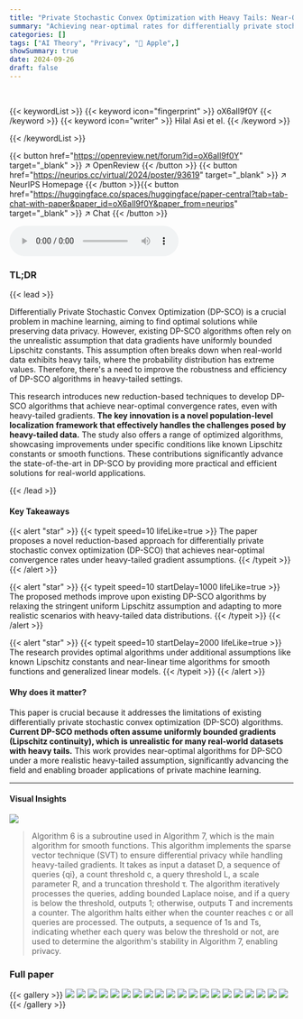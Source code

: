 ```yaml
---
title: "Private Stochastic Convex Optimization with Heavy Tails: Near-Optimality from Simple Reductions"
summary: "Achieving near-optimal rates for differentially private stochastic convex optimization with heavy-tailed gradients is possible using simple reduction-based techniques."
categories: []
tags: ["AI Theory", "Privacy", "🏢 Apple",]
showSummary: true
date: 2024-09-26
draft: false
---
```


<br>

{{< keywordList >}}
{{< keyword icon="fingerprint" >}} oX6aIl9f0Y {{< /keyword >}}
{{< keyword icon="writer" >}} Hilal Asi et el. {{< /keyword >}}
 
{{< /keywordList >}}

{{< button href="https://openreview.net/forum?id=oX6aIl9f0Y" target="_blank" >}}
↗ OpenReview
{{< /button >}}
{{< button href="https://neurips.cc/virtual/2024/poster/93619" target="_blank" >}}
↗ NeurIPS Homepage
{{< /button >}}{{< button href="https://huggingface.co/spaces/huggingface/paper-central?tab=tab-chat-with-paper&paper_id=oX6aIl9f0Y&paper_from=neurips" target="_blank" >}}
↗ Chat
{{< /button >}}



<audio controls>
    <source src="https://ai-paper-reviewer.com/oX6aIl9f0Y/podcast.wav" type="audio/wav">
    Your browser does not support the audio element.
</audio>


### TL;DR


{{< lead >}}

Differentially Private Stochastic Convex Optimization (DP-SCO) is a crucial problem in machine learning, aiming to find optimal solutions while preserving data privacy. However, existing DP-SCO algorithms often rely on the unrealistic assumption that data gradients have uniformly bounded Lipschitz constants. This assumption often breaks down when real-world data exhibits heavy tails, where the probability distribution has extreme values.  Therefore, there's a need to improve the robustness and efficiency of DP-SCO algorithms in heavy-tailed settings. 

This research introduces new reduction-based techniques to develop DP-SCO algorithms that achieve near-optimal convergence rates, even with heavy-tailed gradients.  **The key innovation is a novel population-level localization framework that effectively handles the challenges posed by heavy-tailed data.**  The study also offers a range of optimized algorithms, showcasing improvements under specific conditions like known Lipschitz constants or smooth functions. These contributions significantly advance the state-of-the-art in DP-SCO by providing more practical and efficient solutions for real-world applications.

{{< /lead >}}


#### Key Takeaways

{{< alert "star" >}}
{{< typeit speed=10 lifeLike=true >}} The paper proposes a novel reduction-based approach for differentially private stochastic convex optimization (DP-SCO) that achieves near-optimal convergence rates under heavy-tailed gradient assumptions. {{< /typeit >}}
{{< /alert >}}

{{< alert "star" >}}
{{< typeit speed=10 startDelay=1000 lifeLike=true >}} The proposed methods improve upon existing DP-SCO algorithms by relaxing the stringent uniform Lipschitz assumption and adapting to more realistic scenarios with heavy-tailed data distributions. {{< /typeit >}}
{{< /alert >}}

{{< alert "star" >}}
{{< typeit speed=10 startDelay=2000 lifeLike=true >}} The research provides optimal algorithms under additional assumptions like known Lipschitz constants and near-linear time algorithms for smooth functions and generalized linear models. {{< /typeit >}}
{{< /alert >}}

#### Why does it matter?
This paper is crucial because it addresses the limitations of existing differentially private stochastic convex optimization (DP-SCO) algorithms.  **Current DP-SCO methods often assume uniformly bounded gradients (Lipschitz continuity), which is unrealistic for many real-world datasets with heavy tails.** This work provides near-optimal algorithms for DP-SCO under a more realistic heavy-tailed assumption, significantly advancing the field and enabling broader applications of private machine learning.

------
#### Visual Insights



![](https://ai-paper-reviewer.com/oX6aIl9f0Y/figures_23_1.jpg)

> Algorithm 6 is a subroutine used in Algorithm 7, which is the main algorithm for smooth functions.  This algorithm implements the sparse vector technique (SVT) to ensure differential privacy while handling heavy-tailed gradients. It takes as input a dataset D, a sequence of queries {qi}, a count threshold c, a query threshold L, a scale parameter R, and a truncation threshold τ. The algorithm iteratively processes the queries, adding bounded Laplace noise, and if a query is below the threshold, outputs 1; otherwise, outputs T and increments a counter. The algorithm halts either when the counter reaches c or all queries are processed. The outputs, a sequence of 1s and Ts, indicating whether each query was below the threshold or not, are used to determine the algorithm's stability in Algorithm 7, enabling privacy.







### Full paper

{{< gallery >}}
<img src="https://ai-paper-reviewer.com/oX6aIl9f0Y/1.png" class="grid-w50 md:grid-w33 xl:grid-w25" />
<img src="https://ai-paper-reviewer.com/oX6aIl9f0Y/2.png" class="grid-w50 md:grid-w33 xl:grid-w25" />
<img src="https://ai-paper-reviewer.com/oX6aIl9f0Y/3.png" class="grid-w50 md:grid-w33 xl:grid-w25" />
<img src="https://ai-paper-reviewer.com/oX6aIl9f0Y/4.png" class="grid-w50 md:grid-w33 xl:grid-w25" />
<img src="https://ai-paper-reviewer.com/oX6aIl9f0Y/5.png" class="grid-w50 md:grid-w33 xl:grid-w25" />
<img src="https://ai-paper-reviewer.com/oX6aIl9f0Y/6.png" class="grid-w50 md:grid-w33 xl:grid-w25" />
<img src="https://ai-paper-reviewer.com/oX6aIl9f0Y/7.png" class="grid-w50 md:grid-w33 xl:grid-w25" />
<img src="https://ai-paper-reviewer.com/oX6aIl9f0Y/8.png" class="grid-w50 md:grid-w33 xl:grid-w25" />
<img src="https://ai-paper-reviewer.com/oX6aIl9f0Y/9.png" class="grid-w50 md:grid-w33 xl:grid-w25" />
<img src="https://ai-paper-reviewer.com/oX6aIl9f0Y/10.png" class="grid-w50 md:grid-w33 xl:grid-w25" />
<img src="https://ai-paper-reviewer.com/oX6aIl9f0Y/11.png" class="grid-w50 md:grid-w33 xl:grid-w25" />
<img src="https://ai-paper-reviewer.com/oX6aIl9f0Y/12.png" class="grid-w50 md:grid-w33 xl:grid-w25" />
<img src="https://ai-paper-reviewer.com/oX6aIl9f0Y/13.png" class="grid-w50 md:grid-w33 xl:grid-w25" />
<img src="https://ai-paper-reviewer.com/oX6aIl9f0Y/14.png" class="grid-w50 md:grid-w33 xl:grid-w25" />
<img src="https://ai-paper-reviewer.com/oX6aIl9f0Y/15.png" class="grid-w50 md:grid-w33 xl:grid-w25" />
<img src="https://ai-paper-reviewer.com/oX6aIl9f0Y/16.png" class="grid-w50 md:grid-w33 xl:grid-w25" />
<img src="https://ai-paper-reviewer.com/oX6aIl9f0Y/17.png" class="grid-w50 md:grid-w33 xl:grid-w25" />
<img src="https://ai-paper-reviewer.com/oX6aIl9f0Y/18.png" class="grid-w50 md:grid-w33 xl:grid-w25" />
<img src="https://ai-paper-reviewer.com/oX6aIl9f0Y/19.png" class="grid-w50 md:grid-w33 xl:grid-w25" />
<img src="https://ai-paper-reviewer.com/oX6aIl9f0Y/20.png" class="grid-w50 md:grid-w33 xl:grid-w25" />
{{< /gallery >}}